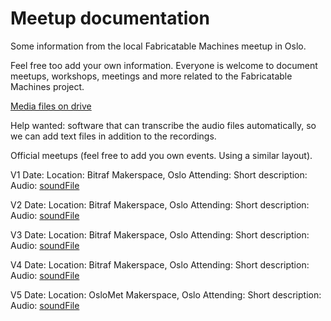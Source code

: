 # Meetup documentation
Some information from the local Fabricatable Machines meetup in Oslo.

Feel free too add your own information. Everyone is welcome to document meetups, workshops, meetings and more related to the Fabricatable Machines project.

[Media files on drive](https://drive.google.com/drive/folders/1V-9KfdztgeDvl3GLJKWCQfDqrJNCKWZc)

Help wanted: software that can transcribe the audio files automatically, so we can add text files in addition to the recordings.

Official meetups (feel free to add you own events. Using a similar layout). 

V1
Date:
Location: Bitraf Makerspace, Oslo
Attending:
Short description:
Audio: [soundFile](soundFile.ma4)

V2
Date:
Location: Bitraf Makerspace, Oslo
Attending:
Short description:
Audio: [soundFile](soundFile.ma4)

V3
Date:
Location: Bitraf Makerspace, Oslo
Attending:
Short description:
Audio: [soundFile](soundFile.ma4)

V4
Date:
Location: Bitraf Makerspace, Oslo
Attending:
Short description:
Audio: [soundFile](soundFile.ma4)

V5
Date:
Location: OsloMet Makerspace, Oslo
Attending:
Short description:
Audio: [soundFile](soundFile.ma4)
